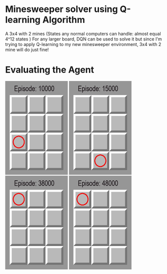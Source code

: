 
# Minesweeper solver using Q-learning Algorithm
  A 3x4 with 2 mines (States any normal computers can handle: almost equal 4^12 states ) 
  For any larger board, DQN can be used to solve it but since I'm trying to apply Q-learning to my new minesweeper environment, 3x4 with 2 mine will do just fine!
  
# Evaluating the Agent
<img src="./footage/gifs/1000.gif" width="200" height="300" />  <img src="./footage/gifs/16000.gif" width="200" height="300" />   <img src="./footage/gifs/39000.gif" width="200" height="300" />   <img src="./footage/gifs/49000.gif" width="200" height="300" />
